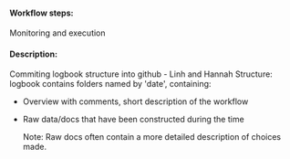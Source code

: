 #### Workflow steps:
Monitoring and execution

#### Description:
Commiting logbook structure into github - Linh and Hannah 
Structure: logbook contains folders named by 'date', containing:
- Overview with comments, short description of the workflow
- Raw data/docs that have been constructed during the time

  Note: Raw docs often contain a more detailed description of choices made.
